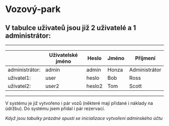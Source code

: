 # Vozový-park

<h2>V tabulce uživateů jsou již 2 uživatelé a 1 administrátor:</h2>

___________________________________________________________________

|   | Uživatelské jméno  | Heslo  | Jméno  | Příjmení  |
| ------------ | ------------ | ------------ | ------------ | ------------ |
| administrátor:  | admin  | admin  | Honza  | Administrátor  |
| uživatel1:  | user  | heslo  | Bob  | Ross  |
| uživatel2:  | user2  | heslo2  |  Tom | Scott  |
              
___________________________________________________________________

<p>
  V systému je již vytvořeno i pár vozů (některé mají přidané i náklady na údržbu). Do systému jsem přidal i pár rezervací.
</p>
              
              
<i>Když jsou tabulky prázdné spustí se inicializace vytvoření adminského účtu</i>
